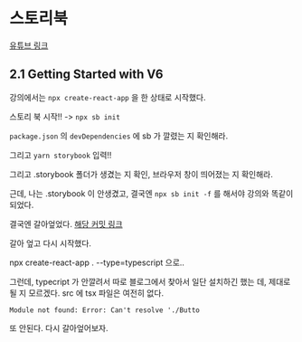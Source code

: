 # 스토리북

[유튜브 링크](https://www.youtube.com/watch?v=FrB4hebsolc&list=PLC3y8-rFHvwhC-j3x3t9la8-GQJGViDQk&index=2)

## 2.1 Getting Started with V6

강의에서는 ``npx create-react-app`` 을 한 상태로 시작했다.

스토리 북 시작!! -> ``npx sb init``

``package.json`` 의 ``devDependencies`` 에 sb 가 깔렸는 지 확인해라.

그리고 ``yarn storybook`` 입력!!

그리고 .storybook 폴더가 생겼는 지 확인, 브라우저 창이 띄어졌는 지 확인해라.

근데, 나는 .storybook 이 안생겼고, 결국엔 ``npx sb init -f`` 를 해서야 강의와 똑같이 되었다.

결국엔 갈아엎었다. [해당 커밋 링크](https://github.com/PennyBlack2008/react-payments/tree/c2dffd006b3b78e8cc41027664f37b9effae84cd)

갈아 엎고 다시 시작했다.

npx create-react-app . --type=typescript 으로..

그런데, typecript 가 안깔려서 따로 블로그에서 찾아서 일단 설치하긴 했는 데, 제대로 될 지 모르겠다. src 에 tsx 파일은 여전히 없다.


``Module not found: Error: Can't resolve './Butto``

또 안된다. 다시 갈아엎어보자.